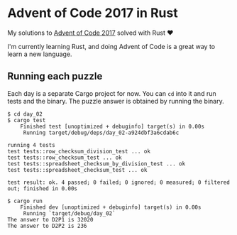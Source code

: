 # Advent of Code 2017 in Rust

My solutions to [Advent of Code 2017](https://adventofcode.com/2017) solved with Rust :heart:

I'm currently learning Rust, and doing Advent of Code is a great way to learn a new language.


## Running each puzzle

Each day is a separate Cargo project for now. You can `cd` into it and run tests and the binary. The puzzle answer is obtained by running the binary.

```
$ cd day_02
$ cargo test
    Finished test [unoptimized + debuginfo] target(s) in 0.00s
     Running target/debug/deps/day_02-a924dbf3a6cdab6c

running 4 tests
test tests::row_checksum_division_test ... ok
test tests::row_checksum_test ... ok
test tests::spreadsheet_checksum_by_division_test ... ok
test tests::spreadsheet_checksum_test ... ok

test result: ok. 4 passed; 0 failed; 0 ignored; 0 measured; 0 filtered out; finished in 0.00s

$ cargo run
    Finished dev [unoptimized + debuginfo] target(s) in 0.00s
     Running `target/debug/day_02`
The answer to D2P1 is 32020
The answer to D2P2 is 236
```
